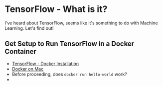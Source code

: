 # TensorFlow - What is it?

I've heard about TensorFlow, seems like it's something to do with Machine Learning. Let's find out!

## Get Setup to Run TensorFlow in a Docker Container
  * [TensorFlow - Docker Installation](https://www.tensorflow.org/versions/r0.8/get_started/os_setup.html#docker-installation)
  * [Docker on Mac](https://docs.docker.com/mac/step_one/)
  * Before proceeding, does ``docker run hello-world`` work?
  * 

 
  
